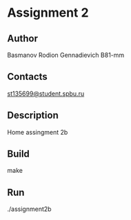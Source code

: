 # Assignment 2
## Author
Basmanov Rodion Gennadievich B81-mm
## Contacts
st135699@student.spbu.ru
## Description
Home assingment 2b
## Build
make
## Run
./assignment2b
